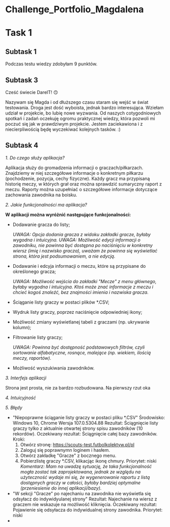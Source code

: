 # **Challenge_Portfolio_Magdalena**

# **Task 1**
## Subtask 1
Podczas testu wiedzy zdobyłam 9 punktów.
## Subtask 3
Cześć świecie DareIT! :upside_down_face:

Nazywam się Magda i od dłuższego czasu staram się wejść w świat testowania. Droga jest dość wyboista, jednak bardzo interesująca. 
Wziełam udział w projekcie, bo lubię nowe wyzwania. Od naszych cotygodniowych spotkań i zadań oczekuję ogromu praktycznej wiedzy, 
która pozwoli mi poczuć się jak w prawdziwym projekcie. Jestem zaciekawiona i z niecierpliwością będę wyczekiwać kolejnych tasków. :)
## Subtask 4
*1. Do czego służy aplikacja?*

   Aplikacja służy do gromadzenia informacji o graczach/piłkarzach. 
   Znajdziemy w niej szczegółowe informacje o konkretnym piłkarzu (pochodzenie, pozycja, cechy fizyczne). 
   Każdy gracz ma przypisaną historię meczy, w których grał oraz można sprawdzić sumaryczny raport z meczu.
   Raporty można uzupełniać o szczegółowe informacje dotyczące zachowania zawodnika na boisku.
    
*2. Jakie funkcjonalności ma aplikacja?*

   **W aplikacji można wyróżnić następujące funkcjonalności:**
   * Dodawanie gracza do listy; 
   
     *UWAGA: Opcja dodania gracza z widoku zakładki gracze, byłaby wygodna i intuicyjna.
      UWAGA: Możliwość edycji informacji o zawodniku, nie powinna być dostępna po naciśnięciu w konkretny wiersz (imię i nazwisko gracza), 
             uważam że powinna się wyświetlać strona, która jest podsumowaniem, a nie edycją.*
   * Dodawanie i edcyja informacji o meczu, które są przypisane do określonego gracza;
   
     *UWAGA: Możliwość wejścia do zakładki "Mecze" z menu głównego, byłaby wygodna i intuicyjna.
             Ktoś może znać informacje z meczu i chcieć kogoś znaleźć, bez znajmości imienia i nazwiska gracza.*
   * Ściąganie listy graczy w postaci plików *.CSV;
   * Wydruk listy graczy, poprzez naciśnięcie odpowiedniej ikony;
   * Możliwość zmiany wyświetlanej tabeli z graczami (np. ukrywanie kolumn);
   * Filtrowanie listy graczy;
   
      *UWAGA: Powinna być dostępność podstawowych filtrów, czyli sortowanie alfabatyczne, rosnące, malejące (np. wiekiem, ilością meczy, raportów).*
   * Możliwość wyszukiwania zawodników.
    
*3. Interfejs aplikacji*

   Strona jest prosta, nie za bardzo rozbudowana. Na pierwszy rzut oka

*4. Intuicyjność*

*5. Błędy*

   * "Niepoprawne ściąganie listy graczy w postaci pliku *.CSV"
    Środowisko: Windows 10, Chrome Wersja 107.0.5304.88
    Rezultat: Ściągnięcie listy graczy tylko z aktualnie otwartej strony spisu zawodników (10 rekordów).
    Oczekiwany rezultat: Ściągnięcie całej bazy zawodników.
    Kroki: 
      1. Otwórz stronę: https://scouts-test.futbolkolektyw.pl/pl 
      2. Zaloguj się poprawnymn loginem i hasłem.
      3. Otwórz zakładkę "Gracze" z bocznego menu.
      4. Pobierzlistę graczy *.CSV, klikacjąc ikonę chmury.
    Priorytet: niski
    *Komentarz: Mam na uwadzę sytuację, że taka funkcjonalność mogła zostać tak zaprojektowana, 
               jednak ze względu na użyteczność wydaje mi się, że wygenerowanie raportu z listą dostępnych graczy w całości,
               byłoby bardziej optymalne (przeniesienie do innej aplikacji/bazy).*
   * "W sekcji "Gracze" po najechaniu na zawodnika nie wyświetla się odsyłacz do indywidyulanej strony"
    Rezultat: Najechanie na wiersz z graczem nie wskazuje na możliwość kliknięcia.
    Oczekiwany rezultat: Pojawienie się odsyłacza do indywidualnej strony zawodnika.
    Priorytet: niski
   * 
